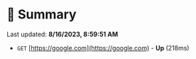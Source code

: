 # 📖 Summary
Last updated: **8/16/2023, 8:59:51 AM**

- `GET` [https://google.com](https://google.com) - **Up** (218ms)
